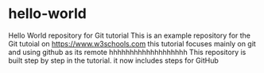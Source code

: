 # hello-world
Hello World repository for Git tutorial
This is an example repository for the Git tutoial on 
https://www.w3schools.com
this tutorial focuses mainly on git and using github as its remote
hhhhhhhhhhhhhhhhhhh
This repository is built step by step in the tutorial.
it now includes steps for GitHub
